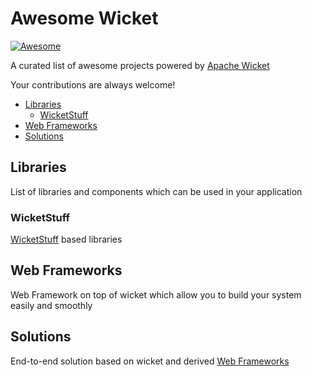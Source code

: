 # Awesome Wicket
[![Awesome](https://cdn.rawgit.com/sindresorhus/awesome/d7305f38d29fed78fa85652e3a63e154dd8e8829/media/badge.svg)](https://github.com/sindresorhus/awesome)

A curated list of awesome projects powered by [Apache Wicket](http://wicket.apache.org) 

Your contributions are always welcome!

- [Libraries](#libraries)
  - [WicketStuff](#wicketstuff)
- [Web Frameworks](#web-frameworks)
- [Solutions](#solutions)

## Libraries
List of libraries and components which can be used in your application

### WicketStuff
[WicketStuff](https://github.com/wicketstuff/core) based libraries

## Web Frameworks
Web Framework on top of wicket which allow you to build your system easily and smoothly

## Solutions
End-to-end solution based on wicket and derived [Web Frameworks](#web-frameworks)
